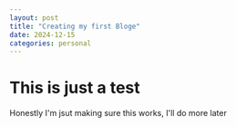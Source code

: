 ```yaml
---
layout: post
title: "Creating my first Bloge"
date: 2024-12-15
categories: personal
---
```

# This is just a test
Honestly I'm jsut making sure this works, I'll do more later


